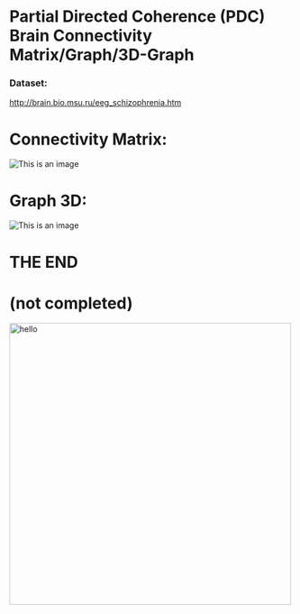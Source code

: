 # Partial Directed Coherence (PDC) Brain Connectivity Matrix/Graph/3D-Graph
### Dataset:
http://brain.bio.msu.ru/eeg_schizophrenia.htm

# Connectivity Matrix:
![This is an image](https://i.ibb.co/XX7Hm6K/normal-sub-1.png)
# Graph 3D:
![This is an image](https://i.ibb.co/TktfVNj/download-1.png)

# THE END
# (not completed)

<img height="500" src="D:\PDC_connectivity\Results\PDC_class1.png" title="hello" width="500"/>
